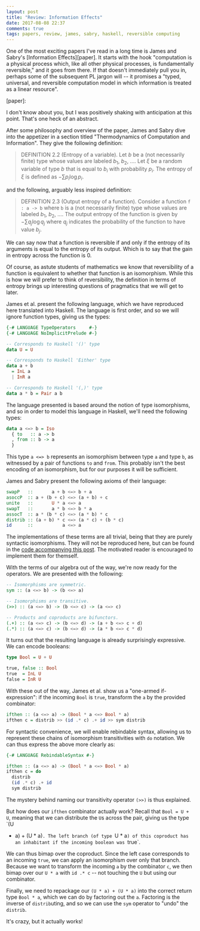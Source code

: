 ```yaml
---
layout: post
title: "Review: Information Effects"
date: 2017-08-08 22:37
comments: true
tags: papers, review, james, sabry, haskell, reversible computing
---
```


One of the most exciting papers I've read in a long time is James and Sabry's
[Information Effects][paper]. It starts with the hook "computation is a physical
process which, like all other physical processes, is fundamentally reversible,"
and it goes from there. If that doesn't immediately pull you in, perhaps some of
the subsequent PL jargon will -- it promises a "typed, universal, and
reversible computation model in which information is treated as a linear
resource".

[paper]:

I don't know about you, but I was positively shaking with anticipation at this
point. That's one heck of an abstract.

After some philosophy and overview of the paper, James and Sabry dive into the
appetizer in a section titled "Thermodynamics of Computation and Information".
They give the following definition:

> DEFINITION 2.2 (Entropy of a variable). Let $b$ be a (not necessarily finite)
> type whose values are labeled $b_1$, $b_2$, $\ldots$. Let $\xi$ be a random
> variable of type $b$ that is equal to $b_i$ with probability $p_i$. The
> entropy of $\xi$ is defined as $- \sum p_i \log{p_i}$.

and the following, arguably less inspired definition:

> DEFINITION 2.3 (Output entropy of a function). Consider a function `f : a ->
> b` where `b` is a (not necessarily finite) type whose values are labeled
> $b_1$, $b_2$, $\ldots$. The output entropy of the function is given by $- \sum
> q_j \log{q_j}$ where $q_j$ indicates the probability of the function to have
> value $b_j$.

We can say now that a function is reversible if and only if the entropy of its
arguments is equal to the entropy of its output. Which is to say that the gain
in entropy across the function is 0.

Of course, as astute students of mathematics we know that reversibility of a
function is equivalent to whether that function is an isomorphism. While this is
how we will prefer to think of reversibility, the definition in terms of entropy
brings up interesting questions of pragmatics that we will get to later.

James et al. present the following language, which we have reproduced here
translated into Haskell. The language is first order, and so we will ignore
function types, giving us the types:

```haskell
{-# LANGUAGE TypeOperators     #-}
{-# LANGUAGE NoImplicitPrelude #-}

-- Corresponds to Haskell '()' type
data U = U

-- Corresponds to Haskell 'Either' type
data a + b
  = InL a
  | InR a

-- Corresponds to Haskell '(,)' type
data a * b = Pair a b
```

The language presented is based around the notion of type isomorphisms, and so
in order to model this language in Haskell, we'll need the following types:

```haskell
data a <=> b = Iso
  { to   :: a -> b
  , from :: b -> a
  }
```

This type `a <=> b` represents an isomorphism between type `a` and type `b`, as
witnessed by a pair of functions `to` and `from`. This probably isn't the best
encoding of an isomorphism, but for our purposes it will be sufficient.

James and Sabry present the following axioms of their language:

```haskell
swapP   ::       a + b <=> b + a
asoccP  :: a + (b + c) <=> (a + b) + c
unite   ::       U * a <=> a
swapT   ::       a * b <=> b * a
assocT  :: a * (b * c) <=> (a * b) * c
distrib :: (a + b) * c <=> (a * c) + (b * c)
id      ::           a <=> a
```

The implementations of these terms are all trivial, being that they are purely
syntactic isomorphisms. They will not be reproduced here, but can be found in
the [code accompanying this post][code]. The motivated reader is encouraged to
implement them for themself.

[code]: TODO(sandy)

With the terms of our algebra out of the way, we're now ready for the operators.
We are presented with the following:

```haskell
-- Isomorphisms are symmetric.
sym :: (a <=> b) -> (b <=> a)

-- Isomorphisms are transitive.
(>>) :: (a <=> b) -> (b <=> c) -> (a <=> c)

-- Products and coproducts are bifunctors.
(.+) :: (a <=> c) -> (b <=> d) -> (a + b <=> c + d)
(.*) :: (a <=> c) -> (b <=> d) -> (a * b <=> c * d)
```

It turns out that the resulting language is already surprisingly expressive. We
can encode booleans:

```haskell
type Bool = U + U

true, false :: Bool
true  = InL U
false = InR U
```

With these out of the way, James et al. show us a "one-armed if-expression": if
the incoming `Bool` is `true`, transform the `a` by the provided combinator:

```haskell
ifthen :: (a <=> a) -> (Bool * a <=> Bool * a)
ifthen c = distrib >> (id .* c) .+ id >> sym distrib
```

For syntactic convenience, we will enable rebindable syntax, allowing us to
represent these chains of isomorphism transitivities with `do` notation. We can
thus express the above more clearly as:

```haskell
{-# LANGUAGE RebindableSyntax #-}

ifthen :: (a <=> a) -> (Bool * a <=> Bool * a)
ifthen c = do
  distrib
  (id .* c) .+ id
  sym distrib
```

The mystery behind naming our transitivity operator `(>>)` is thus explained.

But how does our `ifthen` combinator actually work? Recall that `Bool = U + U`,
meaning that we can distribute the `U`s across the pair, giving us the type `(U
* a) + (U * a)`. The left branch (of type `U * a`) of this coproduct has an
inhabitant if the incoming boolean was `true`.

We can thus bimap over the coproduct. Since the left case corresponds to an
incoming `true`, we can apply an isomorphism over only that branch. Because we
want to transform the incoming `a` by the combinator `c`, we then bimap over our
`U * a` with `id .* c` -- not touching the `U` but using our combinator.

Finally, we need to repackage our `(U * a) + (U * a)` into the correct return
type `Bool * a`, which we can do by factoring out the `a`. Factoring is the
inverse of `distrib`uting, and so we can use the `sym` operator to "undo" the
`distrib`.

It's crazy, but it actually works!

